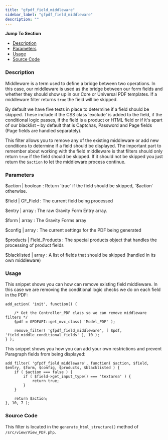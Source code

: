 ```yaml
---
title: "gfpdf_field_middleware"
sidebar_label: "gfpdf_field_middleware"
description: ""
---
```


**Jump To Section**

* [Description](#description)
* [Parameters](#parameters)
* [Usage](#usage)
* [Source Code](#source-code)

### Description 

Middleware is a term used to define a bridge between two operations. In this case, our middleware is used as the bridge between our form fields and whether they should show up in our Core or Universal PDF templates. If a middleware filter returns `true` the field will be skipped.

By default we have five tests in place to determine if a field should be skipped. These include if the CSS class 'exclude' is added to the field, if the conditional logic passes, if the field is a product or HTML field or if it's apart of our blacklist – by default that is Captchas, Password and Page fields (Page fields are handled separately). 

This filter allows you to remove any of the existing middleware or add new conditions to determine if a field should be displayed. The important part to remember about working with the field middleware is that filters should only return `true` if the field should be skipped. If it should not be skipped you just return the `$action` to let the middleware process continue.

### Parameters 

$action | boolean
:    Return `true` if the field should be skipped, `$action` otherwise.

$field | GF_Field
:    The current field being processed

$entry | array
:    The raw Gravity Form Entry array.

$form | array
:    The Gravity Forms array

$config | array
:    The current settings for the PDF being generated

$products | Field_Products
:    The special products object that handles the processing of product fields

$blacklisted | array
:    A list of fields that should be skipped (handled in its own middleware)

### Usage 

This snippet shows you can how can remove existing field middleware. In this case we are removing the conditional logic checks we do on each field in the PDF:

```.language-php
add_action( 'init', function() {

	/* Get the Controller_PDF class so we can remove middleware filters */
	$pdf = GPDFAPI::get_mvc_class( 'Model_PDF' );

	remove_filter( 'gfpdf_field_middleware', [ $pdf, 'field_middle_conditional_fields' ], 10 );
} );
```

This snippet shows you how you can add your own restrictions and prevent Paragraph fields from being displayed:

```.language-php
add_filter( 'gfpdf_field_middleware', function( $action, $field, $entry, $form, $config, $products, $blacklisted ) {
	if ( $action === false ) {
		if ( $field->get_input_type() === 'textarea' ) {
			return true;
		}
	}

	return $action;
}, 10, 7 );
```

### Source Code 

This filter is located in the `generate_html_structure()` method of `/src/view/View_PDF.php`.